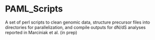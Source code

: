 # PAML_Scripts
A set of perl scripts to clean genomic data, structure precursor files into directories for parallelization, and compile outputs for dN/dS analyses reported in Marciniak et al. (in prep)
